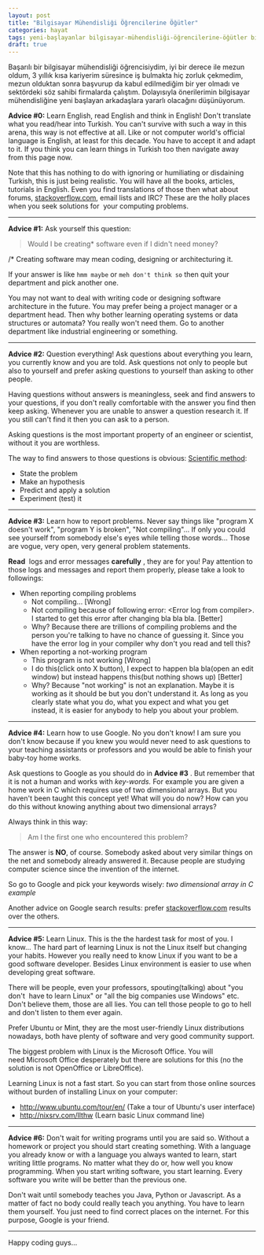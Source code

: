 ```yaml
---
layout: post
title: "Bilgisayar Mühendisliği Öğrencilerine Öğütler"
categories: hayat
tags: yeni-başlayanlar bilgisayar-mühendisliği-öğrencilerine-öğütler bilgisayar-mühendisliği-öğrencilerine-tavsiyeler bilgisayar-mühendisliğine-yeni-başlayanlara-öğütler bilgisayar-mühendisliğine-yeni-başlayanlara-tavsiyeler
draft: true
---
```


Başarılı bir bilgisayar mühendisliği öğrencisiydim, iyi bir derece ile mezun oldum, 3 yıllık kısa kariyerim süresince iş bulmakta hiç zorluk çekmedim, mezun olduktan sonra başvurup da kabul edilmediğim bir yer olmadı ve sektördeki söz sahibi firmalarda çalıştım. Dolayısıyla önerilerimin bilgisayar mühendisliğine yeni başlayan arkadaşlara yararlı olacağını düşünüyorum.

**Advice #0:** Learn English, read English and think in English! Don't translate what you read/hear into Turkish. You can't survive with such a way in this arena, this way is not effective at all. Like or not computer world's official language is English, at least for this decade. You have to accept it and adapt to it. If you think you can learn things in Turkish too then navigate away from this page now.

Note that this has nothing to do with ignoring or humiliating or disdaining Turkish, this is just being realistic. You will have all the books, articles, tutorials in English. Even you find translations of those then what about forums, <a href="http://stackoverflow.com" target="_blank">stackoverflow.com</a>, email lists and IRC? These are the holly places when you seek solutions for  your computing problems.

--------------------

**Advice #1:** Ask yourself this question:

> Would I be creating* software even if I didn't need money?

/* Creating software may mean coding, designing or architecturing it.

If your answer is like `hmm maybe` or `meh don't think so` then quit your department and pick another one.

You may not want to deal with writing code or designing software architecture in the future. You may prefer being a project manager or a department head. Then why bother learning operating systems or data structures or automata? You really won't need them. Go to another department like industrial engineering or something.

--------------------

**Advice #2:** Question everything! Ask questions about everything you learn, you currently know and you are told. Ask questions not only to people but also to yourself and prefer asking questions to yourself than asking to other people.

Having questions without answers is meaningless, seek and find answers to your questions, if you don't really comfortable with the answer you find then keep asking. Whenever you are unable to answer a question research it. If you still can't find it then you can ask to a person.

Asking questions is the most important property of an engineer or scientist, without it you are worthless.

The way to find answers to those questions is obvious: <a href="http://en.wikipedia.org/wiki/Scientific_method#Elements_of_the_scientific_method" target="_blank">Scientific method</a>:
<ul>
	<li>State the problem</li>
	<li>Make an hypothesis</li>
	<li>Predict and apply a solution</li>
	<li>Experiment (test) it</li>
</ul>

--------------------

**Advice #3:** Learn how to report problems. Never say things like "program X doesn't work", "program Y is broken", "Not compiling"... If only you could see yourself from somebody else's eyes while telling those words... Those are vogue, very open, very general problem statements.

**Read**  logs and error messages **carefully** , they are for you! Pay attention to those logs and messages and report them properly, please take a look to followings:
<ul>
	<li>When reporting compiling problems
<ul>
	<li>Not compiling... [Wrong]</li>
	<li>Not compiling because of following error: &lt;Error log from compiler&gt;. I started to get this error after changing bla bla bla. [Better]</li>
	<li>Why?  Because there are trillions of compiling problems and the person you're talking to have no chance of guessing it. Since you have the error log in your compiler why don't you read and tell this?</li>
</ul>
</li>
	<li>When reporting a not-working program
<ul>
	<li>This program is not working [Wrong]</li>
	<li>I do this(click onto X button), I expect to happen bla bla(open an edit window) but instead happens this(but nothing shows up) [Better]</li>
	<li>Why?  Because "not working" is not an explanation. Maybe it is working as it should be but you don't understand it. As long as you clearly state what you do, what you expect and what you get instead, it is easier for anybody to help you about your problem.</li>
</ul>
</li>
</ul>

--------------------

**Advice #4:** Learn how to use Google. No you don't know! I am sure you don't know because if you knew you would never need to ask questions to your teaching assistants or professors and you would be able to finish your baby-toy home works.

Ask questions to Google as you should do in **Advice #3** . But remember that it is not a human and works with <em>key-words. </em>For example you are given a home work in C which requires use of two dimensional arrays. But you haven't been taught this concept yet! What will you do now? How can you do this without knowing anything about two dimensional arrays?

Always think in this way: 

> Am I the first one who encountered this problem?

The answer is **NO**, of course. Somebody asked about very similar things on the net and somebody already answered it. Because people are studying computer science since the invention of the internet.

So go to Google and pick your keywords wisely:<em> two dimensional array in C example</em>

Another advice on Google search results: prefer <a href="http://stackoverflow.com/" target="_blank">stackoverflow.com</a> results over the others.

--------------------

**Advice #5:** Learn Linux. This is the the hardest task for most of you. I know... The hard part of learning Linux is not the Linux itself but changing your habits. However you really need to know Linux if you want to be a good software developer. Besides Linux environment is easier to use when developing great software.

There will be people, even your professors, spouting(talking) about "you don't  have to learn Linux" or "all the big companies use Windows" etc. Don't believe them, those are all lies. You can tell those people to go to hell and don't listen to them ever again.

Prefer Ubuntu or Mint, they are the most user-friendly Linux distributions nowadays, both have plenty of software and very good community support.

The biggest problem with Linux is the Microsoft Office. You will need Microsoft Office desperately but there are solutions for this (no the solution is not OpenOffice or LibreOffice).

Learning Linux is not a fast start. So you can start from those online sources without burden of installing Linux on your computer:
<ul>
	<li><a href="http://www.ubuntu.com/tour/en/">http://www.ubuntu.com/tour/en/</a> (Take a tour of Ubuntu's user interface)</li>
	<li><a href="http://nixsrv.com/llthw">http://nixsrv.com/llthw</a> (Learn basic Linux command line)</li>
</ul>

--------------------

**Advice #6:** Don't wait for writing programs until you are said so. Without a homework or project you should start creating something. With a language you already know or with a language you always wanted to learn, start writing little programs. No matter what they do or, how well you know programming. When you start writing software, you start learning. Every software you write will be better than the previous one.

Don't wait until somebody teaches you Java, Python or Javascript. As a matter of fact no body could really teach you anything. You have to learn them yourself. You just need to find correct places on the internet. For this purpose, Google is your friend.

--------------------

Happy coding guys...